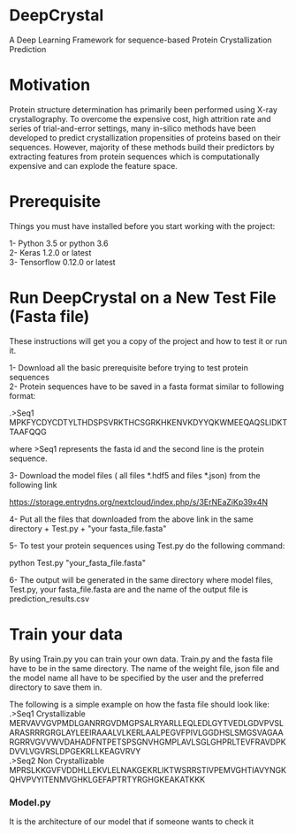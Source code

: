 # DeepCrystal
A Deep Learning Framework for sequence-based Protein Crystallization Prediction

# Motivation

Protein structure determination has primarily been performed using X-ray crystallography. To overcome the expensive cost, high attrition rate and series of trial-and-error settings, many in-silico methods have been developed to predict crystallization propensities of proteins based on their sequences. However, majority of these methods build their predictors by extracting features from protein sequences which is computationally expensive and can explode the feature space.

# Prerequisite

Things you must have installed before you start working with the project:

 1- Python 3.5 or python 3.6 <br />
 2- Keras 1.2.0 or latest <br />
 3- Tensorflow 0.12.0 or latest

# Run DeepCrystal on a New Test File (Fasta file)

These instructions will get you a copy of the project and how to test it or run it.

1- Download all the basic prerequisite before trying to test protein sequences <br />
2- Protein sequences have to be saved in a fasta format similar to following format: <br />

   .>Seq1 <br />
   MPKFYCDYCDTYLTHDSPSVRKTHCSGRKHKENVKDYYQKWMEEQAQSLIDKTTAAFQQG <br />

where >Seq1 represents the fasta id and the second line is the protein sequence. <br />

3- Download the model files ( all files *.hdf5 and files *.json) from the following link <br />

https://storage.entrydns.org/nextcloud/index.php/s/3ErNEaZiKp39x4N <br />

4- Put all the files that downloaded from the above link in the same directory + Test.py + "your fasta_file.fasta" <br />

5- To test your protein sequences using Test.py do the following command: <br />

python Test.py "your_fasta_file.fasta" <br />

6- The output will be generated in the same directory where model files, Test.py, your fasta_file.fasta are and the name of the output file is prediction_results.csv <br />



# Train your data
By using Train.py you can train your own data. Train.py and the fasta file have to be in the same directory. The name of the weight file, json file and the model name all have to be specified by the user and the preferred directory to save them in. <br />

The following is a simple example on how the fasta file should look like: <br />
   .>Seq1 Crystallizable <br />
    MERVAVVGVPMDLGANRRGVDMGPSALRYARLLEQLEDLGYTVEDLGDVPVSLARASRRRGRGLAYLEEIRAAALVLKERLAALPEGVFPIVLGGDHSLSMGSVAGAARGRRVGVVWVDAHADFNTPETSPSGNVHGMPLAVLSGLGHPRLTEVFRAVDPKDVVLVGVRSLDPGEKRLLKEAGVRVY <br />
   .>Seq2 Non Crystallizable <br />
    MPRSLKKGVFVDDHLLEKVLELNAKGEKRLIKTWSRRSTIVPEMVGHTIAVYNGKQHVPVYITENMVGHKLGEFAPTRTYRGHGKEAKATKKK <br />

### Model.py
It is the architecture of our model that if someone wants to check it


